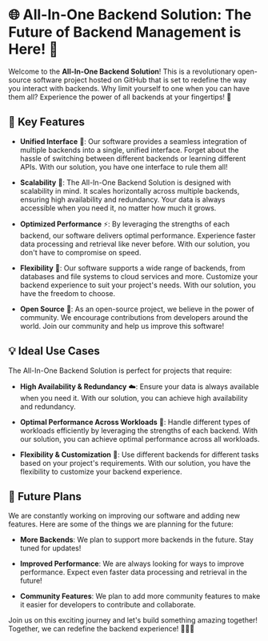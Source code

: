 # 🌐 All-In-One Backend Solution: The Future of Backend Management is Here! 🚀

Welcome to the **All-In-One Backend Solution**! This is a revolutionary open-source software project hosted on GitHub that is set to redefine the way you interact with backends. Why limit yourself to one when you can have them all? Experience the power of all backends at your fingertips! 🎉

## 🎯 Key Features

- **Unified Interface** 🔄: Our software provides a seamless integration of multiple backends into a single, unified interface. Forget about the hassle of switching between different backends or learning different APIs. With our solution, you have one interface to rule them all!

- **Scalability** 💪: The All-In-One Backend Solution is designed with scalability in mind. It scales horizontally across multiple backends, ensuring high availability and redundancy. Your data is always accessible when you need it, no matter how much it grows.

- **Optimized Performance** ⚡: By leveraging the strengths of each backend, our software delivers optimal performance. Experience faster data processing and retrieval like never before. With our solution, you don't have to compromise on speed.

- **Flexibility** 🌈: Our software supports a wide range of backends, from databases and file systems to cloud services and more. Customize your backend experience to suit your project's needs. With our solution, you have the freedom to choose.

- **Open Source** 🤝: As an open-source project, we believe in the power of community. We encourage contributions from developers around the world. Join our community and help us improve this software!

## 💡 Ideal Use Cases

The All-In-One Backend Solution is perfect for projects that require:

- **High Availability & Redundancy** ☁️: Ensure your data is always available when you need it. With our solution, you can achieve high availability and redundancy.

- **Optimal Performance Across Workloads** 🚀: Handle different types of workloads efficiently by leveraging the strengths of each backend. With our solution, you can achieve optimal performance across all workloads.

- **Flexibility & Customization** 🔧: Use different backends for different tasks based on your project's requirements. With our solution, you have the flexibility to customize your backend experience.

## 🌟 Future Plans

We are constantly working on improving our software and adding new features. Here are some of the things we are planning for the future:

- **More Backends**: We plan to support more backends in the future. Stay tuned for updates!

- **Improved Performance**: We are always looking for ways to improve performance. Expect even faster data processing and retrieval in the future!

- **Community Features**: We plan to add more community features to make it easier for developers to contribute and collaborate.

Join us on this exciting journey and let's build something amazing together! Together, we can redefine the backend experience! 🎉🌐🚀